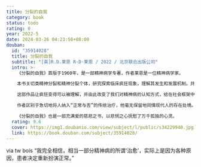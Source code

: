 ```yaml
---
title: 分裂的自我
category: book
status: todo
rating: 0
year: 2022-5
date: 2024-03-26 04:23:58+08:00
douban:
  id: "35914028"
  title: 分裂的自我
  subtitle: "[英]R.D.莱恩 R·D·莱恩 / 2022 / 北京联合出版公司"
  intro: >-
    《分裂的自我》首版于1960年，是一部精神病学专著，作者莱恩是一位精神病学家。

    本书关切类精神分裂和精神分裂个体，研究探索临床疯狂现象，理解其发生和发展机制。并借助日常语言，对这些疯狂现象展开生存论哲学的讨论，这在当时是一项开创性的努力。

    这部作品让疯狂变得可以被理解，并由此改变了我们对精神病的认知方式，给在社会框架中被定义为正常的人在一定程度上提供了了解“精神病人”的可能。莱恩通过对他治疗过的病人的案例研究认为，精神病或许不是一种医学疾病，而是“分裂的自我”的结果，或者说是我们体内两种角色之间的紧张关系：一种是真实的、私人的身份，另一种是呈现给世界的虚假的、理智的自我。

    作者区别于急切地将人纳入“正常与否”的传统治疗，他毫无保留地同情现代人的存在处境。自我在外界重压之下无法表达真实，然后一步步走向了精神崩溃。莱恩带着深切的理解与爱，使埋藏着的希望露出了引线，指引人们走向真正的健全。

    《分裂的自我》也是一部充满爱的慈悲之书，以悲悯之心抚慰了万千孤独的心灵。
  rating: 9.6
  cover: https://img1.doubanio.com/view/subject/l/public/s34229940.jpg
  link: https://book.douban.com/subject/35914028/
---
```


via tw bois “我完全相信，相当一部分精神病的所谓‘治愈’，实际上是因为各种原因，患者决定重新扮演正常。” 
